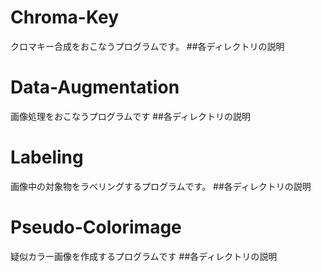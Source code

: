 # Chroma-Key
クロマキー合成をおこなうプログラムです。
##各ディレクトリの説明
# Data-Augmentation
画像処理をおこなうプログラムです
##各ディレクトリの説明
# Labeling
画像中の対象物をラベリングするプログラムです。
##各ディレクトリの説明
# Pseudo-Colorimage
疑似カラー画像を作成するプログラムです
##各ディレクトリの説明
